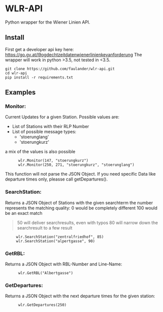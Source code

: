 # WLR-API

Python wrapper for the Wiener Linien API.

## Install

First get a developer api key here: https://go.gv.at/l9ogdechtzeitdatenwienerlinienkeyanforderung
The wrapper will work in python >3.5, not tested in <3.5.

```
git clone https://github.com/faulander/wlr-api.git
cd wlr-api
pip install -r requirements.txt
```

## Examples

### Monitor:
Current Updates for a given Station.
Possible values are:
  - List of Stations with their RLP Number
  - List of possible message types:
    + 'stoerunglang'
    + 'stoerungkurz'
 
  a mix of the values is also possible
```
      wlr.Monitor(147, "stoerungkurz")
      wlr.Monitor(250, 271, "stoerungkurz", "stoerunglang")
```
  This function will not parse the JSON Object.
  If you need specific Data like departure times only,
  pleasse call getDepartures().

### SearchStation:

  Returns a JSON Object of Stations with the given searchterm
  the number represents the matching quality:
  0 would be completely different
  100 would be an exact match
  >50 will deliver searchresults, even with typos
  >80 will narrow down the searchresult to a few result
 ```
      wlr.SearchStation("zentralfriedhof", 85)
      wlr.SearchStation("alpertgasse", 90)
 ```
### GetRBL:

  Returns a JSON Object with RBL-Number and Line-Name:
```
      wlr.GetRBL("Albertgasse")
 ```
### GetDepartures:

  Returns a JSON Object with the next departure times
  for the given station:
```
      wlr.GetDepartures(250)
```
